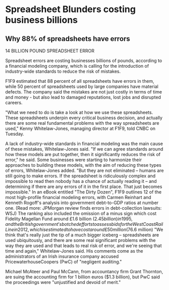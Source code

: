 
# Spreadsheet Blunders costing business billions

<!-- http://www.cnbc.com/id/100923538 -->

## Why 88% of spreadsheets have errors

14 BILLION POUND SPREADSHEET ERROR

Spreadsheet errors are costing businesses billions of pounds, according to a financial modeling company, which is calling for the introduction of industry-wide standards to reduce the risk of mistakes.

F1F9 estimated that 88 percent of all spreadsheets have errors in them, while 50 percent of spreadsheets used by large companies have material defects. The company said the mistakes are not just costly in terms of time and money - but also lead to damaged reputations, lost jobs and disrupted careers.

"What we need to do is take a look at how we use these spreadsheets. These spreadsheets underpin every critical business decision, and actually there are some real fundamental problems with the way spreadsheets are used," Kenny Whitelaw-Jones, managing director at F1F9, told CNBC on Tuesday.

A lack of industry-wide standards in financial modeling was the main cause of these mistakes, Whitelaw-Jones said. "If we can agree standards around how these models are put together, then it significantly reduces the risk of error," he said.
Some businesses were starting to harmonize their approaches to building these models, with the aim of reducing these types of errors, Whitelaw-Jones added. "But they are not eliminated – humans are still going to make errors. If the spreadsheet is ridiculously complex and impossible to read then nobody has a chance of actually reading it – and determining if there are any errors of it in the first place. That just becomes impossible."
In an eBook entitled "The Dirty Dozen", F1F9 outlines 12 of the most high-profile financial modeling errors, with Carmen Reinhart and Kenneth Rogoff's analysis into government debt-to-GDP ratios at number one.
(Read more: JPMorgan review finds errors in debt-collection lawsuits: WSJ)
The ranking also included the omission of a minus sign which cost Fidelity Magellan Fund around £1.6 billion ($2.45 billion) in 1995, and the British government's botched efforts to assess bids for the West Coast Rail Line in 2012, which is estimated to have cost around £50 million ($76.6 million)
"We think that's really just the tip of a much bigger iceberg – spreadsheets are used ubiquitously, and there are some real significant problems with the way they are used and that leads to real risk of error, and we're seeing that time and again," Whitelaw-Jones said.
His comments come as the administrators of an Irish insurance company accused PricewaterhouseCoopers (PwC) of "negligent auditing."

Michael McAteer and Paul McCann, from accountancy firm Grant Thornton, are suing the accounting firm for 1 billion euros ($1.3 billion), but PwC said the proceedings were "unjustified and devoid of merit."